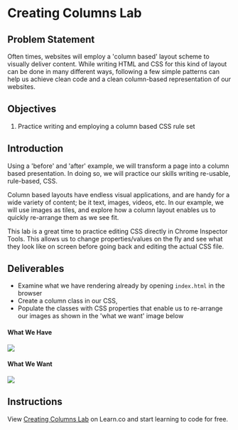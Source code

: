 # Creating Columns Lab

## Problem Statement

Often times, websites will employ a 'column based' layout scheme to visually
deliver content. While writing HTML and CSS for this kind of layout can be done
in many different ways, following a few simple patterns can help us achieve
clean code and a clean column-based representation of our websites.


## Objectives
1. Practice writing and employing a column based CSS rule set


## Introduction

Using a 'before' and 'after' example, we will transform a page into a column
based presentation. In doing so, we will practice our skills writing re-usable,
rule-based, CSS. 

Column based layouts have endless visual applications, and are handy for a wide
variety of content; be it text, images, videos, etc. In our example, we will use
images as tiles, and explore how a column layout enables us to quickly
re-arrange them as we see fit.

This lab is a great time to practice editing CSS directly in Chrome Inspector
Tools. This allows us to change properties/values on the fly and see what they
look like on screen before going back and editing the actual CSS file. 


## Deliverables

- Examine what we have rendering already by opening `index.html` in the browser
- Create a column class in our CSS, 
- Populate the classes with CSS properties that enable us to re-arrange our images as shown in the 'what we want' image below

#### What We Have

![](https://curriculum-content.s3.amazonaws.com/fewds-css/css-fundamentals-lab-incomplete.png)

#### What We Want

![](https://curriculum-content.s3.amazonaws.com/fewds-css/css-fundamentals-lab-complete.png)


## Instructions




<p data-visibility='hidden'>View <a href='https://learn.co/lessons/creating-columns-lab' title='Creating Columns Lab'>Creating Columns Lab</a> on Learn.co and start learning to code for free.</p>
